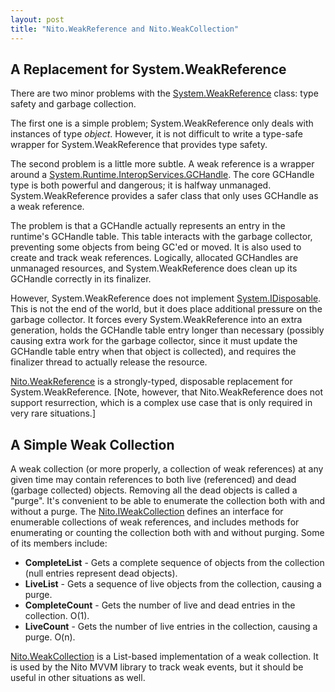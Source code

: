```yaml
---
layout: post
title: "Nito.WeakReference and Nito.WeakCollection"
---
```

## A Replacement for System.WeakReference

There are two minor problems with the [System.WeakReference](http://msdn.microsoft.com/en-us/library/system.weakreference.aspx) class: type safety and garbage collection.



The first one is a simple problem; System.WeakReference only deals with instances of type _object_. However, it is not difficult to write a type-safe wrapper for System.WeakReference that provides type safety.



The second problem is a little more subtle. A weak reference is a wrapper around a [System.Runtime.InteropServices.GCHandle](http://msdn.microsoft.com/en-us/library/system.runtime.interopservices.gchandle.aspx). The core GCHandle type is both powerful and dangerous; it is halfway unmanaged. System.WeakReference provides a safer class that only uses GCHandle as a weak reference.



The problem is that a GCHandle actually represents an entry in the runtime's GCHandle table. This table interacts with the garbage collector, preventing some objects from being GC'ed or moved. It is also used to create and track weak references. Logically, allocated GCHandles are unmanaged resources, and System.WeakReference does clean up its GCHandle correctly in its finalizer.



However, System.WeakReference does not implement [System.IDisposable](http://msdn.microsoft.com/en-us/library/system.idisposable.aspx). This is not the end of the world, but it does place additional pressure on the garbage collector. It forces every System.WeakReference into an extra generation, holds the GCHandle table entry longer than necessary (possibly causing extra work for the garbage collector, since it must update the GCHandle table entry when that object is collected), and requires the finalizer thread to actually release the resource.



[Nito.WeakReference<T>](http://nitomvvm.codeplex.com/sourcecontrol/changeset/view/27265?projectName=NitoMVVM#453686) is a strongly-typed, disposable replacement for System.WeakReference. [Note, however, that Nito.WeakReference<T> does not support resurrection, which is a complex use case that is only required in very rare situations.]



## A Simple Weak Collection

A weak collection (or more properly, a collection of weak references) at any given time may contain references to both live (referenced) and dead (garbage collected) objects. Removing all the dead objects is called a "purge". It's convenient to be able to enumerate the collection both with and without a purge. The [Nito.IWeakCollection<T>](http://nitomvvm.codeplex.com/sourcecontrol/changeset/view/27265?projectName=NitoMVVM#453683) defines an interface for enumerable collections of weak references, and includes methods for enumerating or counting the collection both with and without purging. Some of its members include:




- **CompleteList** - Gets a complete sequence of objects from the collection (null entries represent dead objects).
- **LiveList** - Gets a sequence of live objects from the collection, causing a purge.
- **CompleteCount** - Gets the number of live and dead entries in the collection. O(1).
- **LiveCount** - Gets the number of live entries in the collection, causing a purge. O(n).


[Nito.WeakCollection<T>](http://nitomvvm.codeplex.com/sourcecontrol/changeset/view/27265?projectName=NitoMVVM#453683) is a List-based implementation of a weak collection. It is used by the Nito MVVM library to track weak events, but it should be useful in other situations as well.

